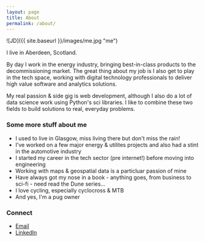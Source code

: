 ```yaml
---
layout: page
title: About
permalink: /about/
---
```


![JD]({{ site.baseurl }}/images/me.jpg "me")

I live in Aberdeen, Scotland.

By day I work in the energy industry, bringing best-in-class products to the decommissioning market.
The great thing about my job is I also get to play in the tech space, working with digital technology
professionals to deliver high value software and analytics solutions.

My real passion & side gig is web development, although I also do a lot of data science work using Python's 
sci libraries.  I like to combine these two fields to build solutions to real, everyday problems.

### Some more stuff about me

* I used to live in Glasgow, miss living there but don't miss the rain!
* I've worked on a few major energy & utilites projects and also had a stint in the automotive industry
* I started my career in the tech sector (pre internet!) before moving into engineering
* Working with maps & geospatial data is a particluar passion of mine
* Have always got my nose in a book - anything goes, from business to sci-fi - need read the Dune series... 
* I love cycling, especially cyclocross & MTB
* And yes, I'm a pug owner

### Connect

* [Email](mailto:john.davidson.ctr@hotmail.co.uk)
* [LinkedIn](www.linkedin.com/in/john-edward-davidson)
